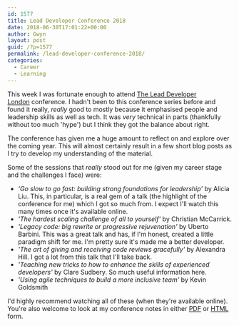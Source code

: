 ```yaml
---
id: 1577
title: Lead Developer Conference 2018
date: 2018-06-30T17:01:22+00:00
author: Gwyn
layout: post
guid: /?p=1577
permalink: /lead-developer-conference-2018/
categories:
  - Career
  - Learning
---
```

This week I was fortunate enough to attend [The Lead Developer London](https://london2018.theleaddeveloper.com) conference. I hadn't been to this conference series before and found it really, _really_ good to mostly because it emphasised people and leadership skills as well as tech. It was _very_ technical in parts (thankfully without too much 'hype') but I think they got the balance about right.

The conference has given me a huge amount to reflect on and explore over the coming year. This will almost certainly result in a few short blog posts as I try to develop my understanding of the material.

Some of the sessions that _really_ stood out for me (given my career stage and the challenges I face) were:

  * _'Go slow to go fast: building strong foundations for leadership'_ by Alicia Liu. This, in particular, is a real gem of a talk (the highlight of the conference for me) which I got so much from. I expect I'll watch this many times once it's available online.
  * _'The hardest scaling challenge of all to yourself'_ by Christian McCarrick.
  * _'Legacy code: big rewrite or progressive rejuvenation'_ by Uberto Barbini. This was a great talk and has, if I'm honest, created a little paradigm shift for me. I'm pretty sure it's made me a better developer.
  * _'The art of giving and receiving code reviews gracefully'_ by Alexandra Hill. I got a lot from this talk that I'll take back.
  * _'Teaching new tricks to how to enhance the skills of experienced developers'_ by Clare Sudbery. So much useful information here.
  * _'Using agile techniques to build a more inclusive team'_ by Kevin Goldsmith

I'd highly recommend watching all of these (when they're available online). You're also welcome to look at my conference notes in either [PDF](/content/lead_developer_2018.pdf) or [HTML](/content/lead_developer_2018.html) form.